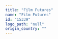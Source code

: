 ```yaml
---
title: "Film Futures"
name: "Film Futures"
id: "15339"
logo_path: "null"
origin_country: ""
---
```

